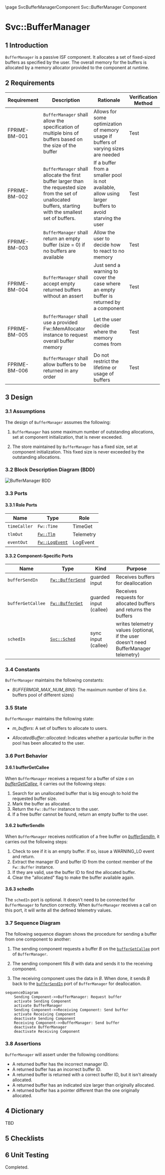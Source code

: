 \page SvcBufferManagerComponent Svc::BufferManager Component
# Svc::BufferManager

## 1 Introduction

`BufferManager` is a passive ISF component.
It allocates a set of fixed-sized buffers as specified by the user. The overall memory for the buffers is allocated by a memory allocator provided to the component at runtime.

## 2 Requirements

Requirement | Description | Rationale | Verification Method
---- | ---- | ---- | ----
FPRIME-BM-001 | `BufferManager` shall allow the specification of multiple bins of buffers based on the size of the buffer|Allows for some optimization of memory usage if buffers of varying sizes are needed|Test|
FPRIME-BM-002 | `BufferManager` shall allocate the first buffer larger than the requested size from the set of unallocated buffers, starting with the smallest set of buffers.|If a buffer from a smaller pool is not available, allow using larger buffers to avoid starving the user| Test|
FPRIME-BM-003 | `BufferManager` shall return an empty buffer (size = 0) if no buffers are available|Allow the user to decide how to react to no memory|Test|
FPRIME-BM-004 | `BufferManager` shall accept empty returned buffers without an assert|Just send a warning to cover the case where an empty buffer is returned by a component|Test
FPRIME-BM-005 | `BufferManager` shall use a provided Fw::MemAllocator instance to request overall buffer memory|Let the user decide where the memory comes from|Test
FPRIME-BM-006 | `BufferManager` shall allow buffers to be returned in any order|Do not restrict the lifetime or usage of buffers|Test

## 3 Design

### 3.1 Assumptions

The design of `BufferManager` assumes the following:

1. `BufferManager` has some maximum number of outstanding allocations, 
set at component initialization, that is never exceeded.

2. The store maintained by `BufferManager` has a fixed size, 
set at component initialization.
This fixed size is never exceeded by the outstanding allocations.

### 3.2 Block Description Diagram (BDD)

![`BufferManager` BDD](img/BufferManagerBDD.jpg "BufferManager")

### 3.3 Ports

#### 3.3.1 Role Ports

Name | Type | Role
-----| ---- | ----
`timeCaller` | `Fw::Time` | TimeGet
`tlmOut` | [`Fw::Tlm`](../../../Fw/Tlm/docs/sdd.html) | Telemetry
`eventOut` | [`Fw::LogEvent`](../../../Fw/Log/docs/sdd.html) | LogEvent

#### 3.3.2 Component-Specific Ports

Name | Type | Kind | Purpose
---- | ---- | ---- | ----
`bufferSendIn` | [`Fw::BufferSend`](../../../Fw/Buffer/docs/sdd.html) | guarded input | Receives buffers for deallocation
`bufferGetCallee` | [`Fw::BufferGet`](../../../Fw/Buffer/docs/sdd.html) | guarded input (callee) | Receives requests for allocated buffers and returns the buffers
`schedIn` | [`Svc::Sched`](../../../Svc/Sched/docs/sdd.html) | sync input (callee) | writes telemetry values (optional, if the user doesn't need BufferManager telemetry)

### 3.4 Constants

`BufferManager` maintains the following constants:

* *BUFFERMGR_MAX_NUM_BINS*: The maximum number of bins (i.e. buffers pool of different sizes)

### 3.5 State

`BufferManager` maintains the following state:

* *m_buffers*: A set of buffers to allocate to users.

* *AllocatedBuffer::allocated*: Indicates whether a particular buffer in the pool has been allocated to the user.

### 3.6 Port Behavior

#### 3.6.1 bufferGetCallee

When `BufferManager` receives a request for a buffer of size *s* on
[*bufferGetCallee*](#bufferGetCallee), it carries out the following steps:

1. Search for an unallocated buffer that is big enough to hold the requested buffer size.
2. Mark the buffer as allocated.
3. Return the `Fw::Buffer` instance to the user.
4. If a free buffer cannot be found, return an empty buffer to the user.

#### 3.6.2 bufferSendIn

When `BufferManager` receives notification of a free buffer on
[*bufferSendIn*](#bufferSendIn), it carries out the following steps:

1. Check to see if it is an empty buffer. If so, issue a WARNING_LO event and return.
2. Extract the manager ID and buffer ID from the context member of the `Fw::Buffer` instance.
3. If they are valid, use the buffer ID to find the allocated buffer.
4. Clear the "allocated" flag to make the buffer available again.

#### 3.6.3 schedIn

The `schedIn` port is optional. It doesn't need to be connected for `BufferManager` to function correctly. When `BufferManager` receives a call on this port, it will write all the defined telemetry values.

### 3.7 Sequence Diagram

The following sequence diagram shows the procedure for sending a buffer
from one component to another:

1. The sending component requests a buffer *B* on the
[`bufferGetCallee`](#bufferGetCallee) port of `BufferManager`.

2. The sending component fills *B* with data and sends it to the receiving
component.

3. The receiving component uses the data in *B*. When done, it sends *B* back
to the [`bufferSendIn`](#bufferSendIn) port of `BufferManager` for deallocation.

```mermaid
sequenceDiagram
    Sending Component->>BufferManager: Request buffer
    activate Sending Component
    activate BufferManager
    Sending Component->>Receiving Component: Send buffer
    activate Receiving Component
    deactivate Sending Component
    Receiving Component->>BufferManager: Send buffer
    deactivate BufferManager
    deactivate Receiving Component
```

### 3.8 Assertions

`BufferManager` will assert under the following conditions:

* A returned buffer has the incorrect manager ID.
* A returned buffer has an incorrect buffer ID.
* A returned buffer is returned with a correct buffer ID, but it isn't already allocated.
* A returned buffer has an indicated size larger than originally allocated.
* A returned buffer has a pointer different than the one originally allocated.

## 4 Dictionary

TBD

## 5 Checklists


## 6 Unit Testing

Completed.
